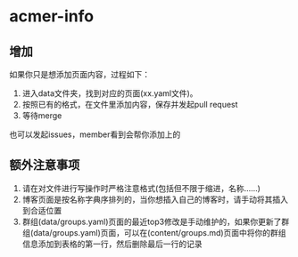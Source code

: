 # acmer-info

## 增加

如果你只是想添加页面内容，过程如下：
1. 进入data文件夹，找到对应的页面(xx.yaml文件)。
2. 按照已有的格式，在文件里添加内容，保存并发起pull request
3. 等待merge

也可以发起issues，member看到会帮你添加上的

## 额外注意事项
1. 请在对文件进行写操作时严格注意格式(包括但不限于缩进，名称......)
2. 博客页面是按名称字典序排列的，当你想插入自己的博客时，请手动将其插入到合适位置
3. 群组(data/groups.yaml)页面的最近top3修改是手动维护的，如果你更新了群组(data/groups.yaml)页面，可以在(content/groups.md)页面中将你的群组信息添加到表格的第一行，然后删除最后一行的记录
